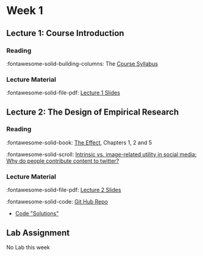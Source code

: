 # Week 1

## Lecture 1: Course Introduction 

### Reading

:fontawesome-solid-building-columns: The [Course Syllabus][syllabus]

### Lecture Material

:fontawesome-solid-file-pdf: [Lecture 1 Slides][l01]

## Lecture 2: The Design of Empirical Research

### Reading

:fontawesome-solid-book: [The Effect][the-effect], Chapters 1, 2 and 5

:fontawesome-solid-scroll: [Intrinsic vs. image-related utility in social media: Why do people contribute content to twitter?][stephan-toubia]


### Lecture Material

:fontawesome-solid-file-pdf: [Lecture 2 Slides][l02]

<!-- * As taught - [less blank slides][l02] -->

:fontawesome-solid-code: [Git Hub Repo][code]

* [Code "Solutions"][code-instructor]

## Lab Assignment

No Lab this week

<!--- Links Below --->
[syllabus]: ../assets/smwa-syllabus-2025.pdf

[the-effect]: https://theeffectbook.net/index.html
[stephan-toubia]: https://www.researchgate.net/publication/261851427_Intrinsic_vs_Image-Related_Utility_in_Social_Media_Why_Do_People_Contribute_Content_to_Twitter

[l01]: ../assets/lectures/week-01/l01_course_introduction.pdf
[l02-student]: ../assets/lectures/week-01/l02_empirical_research_design_student.pdf
[l02]: ../assets/lectures/week-01/l02_empirical_research_design.pdf
[code]: https://github.com/tisem-digital-marketing/smwa-designing-research-code
[code-instructor]: https://github.com/tisem-digital-marketing/smwa-designing-research-code/tree/instructor
